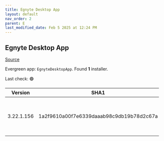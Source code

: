 ```yaml
---
title: Egnyte Desktop App
layout: default
nav_order: 2
parent: E
last_modified_date: Feb 5 2025 at 12:24 PM
---
```


## Egnyte Desktop App

[Source](https://www.egnyte.com/solutions/sharing-collaboration)

Evergreen app: `EgnyteDesktopApp`. Found **1** installer.

Last check: 🟢

| Version    | SHA1                                     | Type | URI                                                                                                                                                                                      |
| ---------- | ---------------------------------------- | ---- | ---------------------------------------------------------------------------------------------------------------------------------------------------------------------------------------- |
| 3.22.1.156 | 1a2f9610a00f7e6339daaab98c9db19b78d2c67a | msi  | [https://egnyte-cdn.egnyte.com/egnytedrive/win/en-us/3.22.1/EgnyteDesktopApp_3.22.1_156.msi](https://egnyte-cdn.egnyte.com/egnytedrive/win/en-us/3.22.1/EgnyteDesktopApp_3.22.1_156.msi) |
